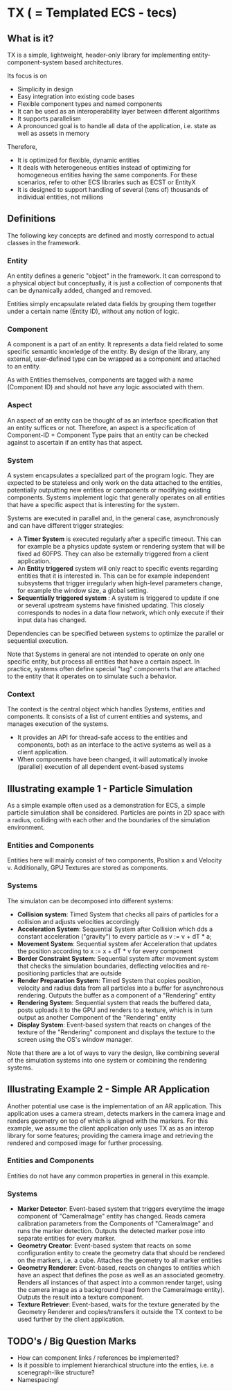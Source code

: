  # TX ( = Templated ECS - tecs)
 ## What is it?
 TX is a simple, lightweight, header-only library for implementing entity-component-system based architectures.

 Its focus is on
  - Simplicity in design
  - Easy integration into existing code bases
  - Flexible component types and named components
  - It can be used as an interoperability layer between different algorithms
  - It supports parallelism
  - A pronounced goal is to handle all data of the application, i.e. state as well as assets in memory

Therefore,
  - It is optimized for flexible, dynamic entities
  - It deals with heterogeneous entities instead of optimizing for homogeneous entities having the same components. For these scenarios, refer to other ECS libraries such as ECST or EntityX
  - It is designed to support handling of several (tens of) thousands of individual entities, not millions


## Definitions
The following key concepts are defined and mostly correspond to actual classes in the framework.

### Entity
An entity defines a generic "object" in the framework. It can correspond to a physical object but conceptually, it is just a collection of components that can be dynamically added, changed and removed.

Entities simply encapsulate related data fields by grouping them together under a certain name (Entity ID), without any notion of logic.

### Component
A component is a part of an entity. It represents a data field related to some specific semantic knowledge of the entity.
By design of the library, any external, user-defined type can be wrapped as a component and attached to an entity. 

As with Entities themselves, components are tagged with a name (Component ID) and should not have any logic associated with them.

### Aspect
An aspect of an entity can be thought of as an interface specification that an entity suffices or not. Therefore, an aspect is a specification of Component-ID + Component Type pairs that an entity can be checked against to ascertain if an entity has that aspect.

### System
A system encapsulates a specialized part of the program logic.
They are expected to be stateless and only work on the data attached to the entities, potentially outputting new entities or components or modifying existing components.
Systems implement logic that generally operates on all entities that have a specific aspect that is interesting for the system.

Systems are executed in parallel and, in the general case, asynchronously and can have different trigger strategies:
 - A **Timer System** is executed regularly after a specific timeout. This can for example be a physics update system or rendering system that will be fixed ad 60FPS. They can also be externally triggered from a client application.
 - An **Entity triggered** system will only react to specific events regarding entities that it is interested in. This can be for example independent subsystems that trigger irregularly when high-level parameters change, for example the window size, a global setting.
 - **Sequentially triggered system** : A system is triggered to update if one or several upstream systems have finished updating. This closely corresponds to nodes in a data flow network, which only execute if their input data has changed.

Dependencies can be specified between systems to optimize the parallel or sequential execution.

Note that Systems in general are not intended to operate on only one specific entity, but process all entities that have a certain aspect. In practice, systems often define special "tag" components that are attached to the entity that it operates on to simulate such a behavior.

### Context
The context is the central object which handles Systems, entities and components.
It consists of a list of current entities and systems, and manages execution of the systems.

 - It provides an API for thread-safe access to the entities and components, both as an interface to the active systems as well as a client application.
 - When components have been changed, it will automatically invoke (parallel) execution of all dependent event-based systems

## Illustrating example 1 - Particle Simulation
As a simple example often used as a demonstration for ECS, a simple particle simulation shall be considered.
Particles are points in 2D space with a radius, colliding with each other and the boundaries of the simulation environment.

### Entities and Components
Entities here will mainly consist of two components, Position x and Velocity v.
Additionally, GPU Textures are stored as components.

### Systems
The simulaton can be decomposed into different systems:
 - **Collision system**: Timed System that checks all pairs of particles for a collision and adjusts velocities accordingly
 - **Acceleration System**: Sequential System after Collision which dds a constant acceleration ("gravity") to every particle as v := v + dT * a;
 - **Movement System**: Sequential system afer Acceleration that updates the position according to x := x + dT * v for every component
 - **Border Constraint System**: Sequential system after movement system that checks the simulation boundaries, deflecting velocities and re-positioning particles that are outside
 - **Render Preparation System**: Timed System that copies position, velocity and radius data from all particles into a buffer for asynchronous rendering. Outputs the buffer as a component of a "Rendering" entity
 - **Rendering System**: Sequential system that reads the buffered data, posts uploads it to the GPU and renders to a texture, which is in turn output as another Component of the "Rendering" entity
 - **Display System**: Event-based system that reacts on changes of the texture of the "Rendering" component and displays the texture to the screen using the OS's window manager.

 Note that there are a lot of ways to vary the design, like combining several of the simulation systems into one system or combining the rendering systems.

## Illustrating Example 2 - Simple AR Application
Another potential use case is the implementation of an AR application.
This application uses a camera stream, detects markers in the camera image and renders geometry on top of which is aligned with the markers.
For this example, we assume the client application only uses TX as as an interop library for some features; providing the camera image and retrieving the rendered and composed image for further processing.

### Entities and Components
Entities do not have any common properties in general in this example.

### Systems
 - **Marker Detector**: Event-based system that triggers everytime the image component of "CameraImage" entity has changed. Reads camera calibration parameters from the Components of "CameraImage" and runs the marker detection. Outputs the detected marker pose into separate entities for every marker.
 - **Geometry Creator**: Event-based system that reacts on some configuration entity to create the geometry data that should be rendered on the markers, i.e. a cube. Attaches the geometry to all marker entities
 - **Geometry Renderer**: Event-based, reacts on changes to entities which have an aspect that defines the pose as well as an associated geometry. Renders all instances of that aspect into a common render target, using the camera image as a background (read from the CameraImage entity). Outputs the result into a texture component.
 - **Texture Retriever**: Event-based, waits for the texture generated by the Geometry Renderer and copies/transfers it outside the TX context to be used further by the client application.


 ## TODO's / Big Question Marks
  - How can component links / references be implemented?
  - Is it possible to implement hierarchical structure into the enties, i.e. a scenegraph-like structure?
  - Namespacing!
